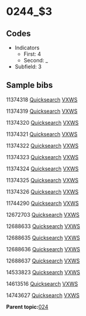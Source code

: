 # 0244\_$3

## Codes

-   Indicators
    -   First: 4
    -   Second: \_
-   Subfield: 3

## Sample bibs

11374318 [Quicksearch](https://search.library.yale.edu/catalog/11374318) [VXWS](http://prodorbis.library.yale.edu:7014/vxws/GetHoldingsService?bibId=11374318)

11374319 [Quicksearch](https://search.library.yale.edu/catalog/11374319) [VXWS](http://prodorbis.library.yale.edu:7014/vxws/GetHoldingsService?bibId=11374319)

11374320 [Quicksearch](https://search.library.yale.edu/catalog/11374320) [VXWS](http://prodorbis.library.yale.edu:7014/vxws/GetHoldingsService?bibId=11374320)

11374321 [Quicksearch](https://search.library.yale.edu/catalog/11374321) [VXWS](http://prodorbis.library.yale.edu:7014/vxws/GetHoldingsService?bibId=11374321)

11374322 [Quicksearch](https://search.library.yale.edu/catalog/11374322) [VXWS](http://prodorbis.library.yale.edu:7014/vxws/GetHoldingsService?bibId=11374322)

11374323 [Quicksearch](https://search.library.yale.edu/catalog/11374323) [VXWS](http://prodorbis.library.yale.edu:7014/vxws/GetHoldingsService?bibId=11374323)

11374324 [Quicksearch](https://search.library.yale.edu/catalog/11374324) [VXWS](http://prodorbis.library.yale.edu:7014/vxws/GetHoldingsService?bibId=11374324)

11374325 [Quicksearch](https://search.library.yale.edu/catalog/11374325) [VXWS](http://prodorbis.library.yale.edu:7014/vxws/GetHoldingsService?bibId=11374325)

11374326 [Quicksearch](https://search.library.yale.edu/catalog/11374326) [VXWS](http://prodorbis.library.yale.edu:7014/vxws/GetHoldingsService?bibId=11374326)

11744290 [Quicksearch](https://search.library.yale.edu/catalog/11744290) [VXWS](http://prodorbis.library.yale.edu:7014/vxws/GetHoldingsService?bibId=11744290)

12672703 [Quicksearch](https://search.library.yale.edu/catalog/12672703) [VXWS](http://prodorbis.library.yale.edu:7014/vxws/GetHoldingsService?bibId=12672703)

12688633 [Quicksearch](https://search.library.yale.edu/catalog/12688633) [VXWS](http://prodorbis.library.yale.edu:7014/vxws/GetHoldingsService?bibId=12688633)

12688635 [Quicksearch](https://search.library.yale.edu/catalog/12688635) [VXWS](http://prodorbis.library.yale.edu:7014/vxws/GetHoldingsService?bibId=12688635)

12688636 [Quicksearch](https://search.library.yale.edu/catalog/12688636) [VXWS](http://prodorbis.library.yale.edu:7014/vxws/GetHoldingsService?bibId=12688636)

12688637 [Quicksearch](https://search.library.yale.edu/catalog/12688637) [VXWS](http://prodorbis.library.yale.edu:7014/vxws/GetHoldingsService?bibId=12688637)

14533823 [Quicksearch](https://search.library.yale.edu/catalog/14533823) [VXWS](http://prodorbis.library.yale.edu:7014/vxws/GetHoldingsService?bibId=14533823)

14613516 [Quicksearch](https://search.library.yale.edu/catalog/14613516) [VXWS](http://prodorbis.library.yale.edu:7014/vxws/GetHoldingsService?bibId=14613516)

14743627 [Quicksearch](https://search.library.yale.edu/catalog/14743627) [VXWS](http://prodorbis.library.yale.edu:7014/vxws/GetHoldingsService?bibId=14743627)

**Parent topic:**[024](../../tags/024/024.md)

